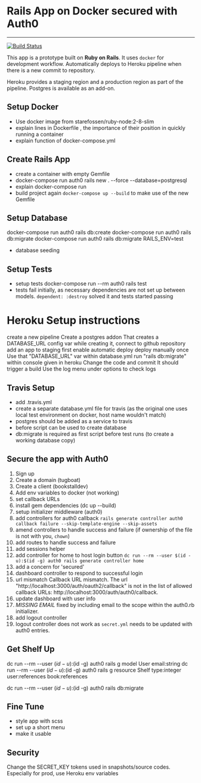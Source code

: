 # Rails App on Docker secured with Auth0
---
[![Build Status](https://travis-ci.org/vijayabharathib/auth0_rails_docker.svg?branch=staging)](https://travis-ci.org/vijayabharathib/auth0_rails_docker)

This app is a prototype built on **Ruby on Rails**. It uses `docker` for development workflow. Automatically deploys to Heroku pipeline when there is a new commit to repository.

Heroku provides a staging region and a production region as part of the pipeline. Postgres is available as an add-on.

## Setup Docker
* Use docker image from starefossen/ruby-node:2-8-slim
* explain lines in Dockerfile , the importance of their position in quickly running a container
* explain function of docker-compose.yml

## Create Rails App
* create a container with empty Gemfile
* docker-compose run auth0 rails new . --force --database=postgresql
* explain docker-compose run 
* build project again `docker-compose up --build` to make use of the new Gemfile 

## Setup Database
docker-compose run auth0 rails db:create
docker-compose run auth0 rails db:migrate
docker-compose run auth0 rails db:migrate RAILS_ENV=test
* database seeding

## Setup Tests
* setup tests
docker-compose run --rm auth0 rails test
* tests fail initially, as necessary dependencies are not set up between models. `dependent: :destroy` solved it and tests started passing

# Heroku Setup instructions

create a new pipeline
Create a postgres addon
That creates a DATABASE_URL config var
while creating it, connect to github repository
add an app to staging first
enable automatic deploy
deploy manually once
Use that "DATABASE_URL" var within database.yml
run "rails db:migrate" within console given in heroku
Change the code and commit
It should trigger a build
Use the log menu under options to check logs

## Travis Setup
* add .travis.yml
* create a separate database.yml file for travis (as the original one uses local test environment on docker, host name wouldn't match)
* postgres should be added as a service to travis
* before script can be used to create database
* db:migrate is required as first script before test runs (to create a working database copy)

## Secure the app with Auth0
1. Sign up
2. Create a domain (tugboat)
3. Create a client (bookstalldev)
4. Add env variables to docker (not working)
5. set callback URLs
6. install gem dependencies (dc up --build)
7. setup initializer middleware (auth0)
8. add controllers for auth0 callback `rails generate controller auth0 callback failure --skip-template-engine --skip-assets`
9. amend controllers to handle success and failure (if ownership of the file is not with you, `chown`)
10. add routes to handle success and failure
11. add sessions helper
12. add controller for home to host login button `dc run --rm --user $(id -u):$(id -g) auth0 rails generate controller home`
13. add a concern for 'secured'
14. dashboard controller to respond to successful login
15. url mismatch
Callback URL mismatch.
The url "http://localhost:3000/auth/oauth2/callback" is not in the list of allowed callback URLs: http://localhost:3000/auth/auth0/callback.
16. update dashboard with user info
17. *MISSING EMAIL* fixed by including email to the scope within the auth0.rb initializer.
18. add logout controller
19. logout controller does not work as `secret.yml` needs to be updated with auth0 entries.

## Get Shelf Up
dc run --rm --user $(id -u):$(id -g) auth0 rails g model User email:string
dc run --rm --user $(id -u):$(id -g) auth0 rails g resource Shelf type:integer user:references book:references

dc run --rm --user $(id -u):$(id -g) auth0 rails db:migrate 

## Fine Tune
* style app with scss
* set up a short menu
* make it usable

## Security
Change the SECRET_KEY tokens used in snapshots/source codes. Especially for prod, use Heroku env variables




